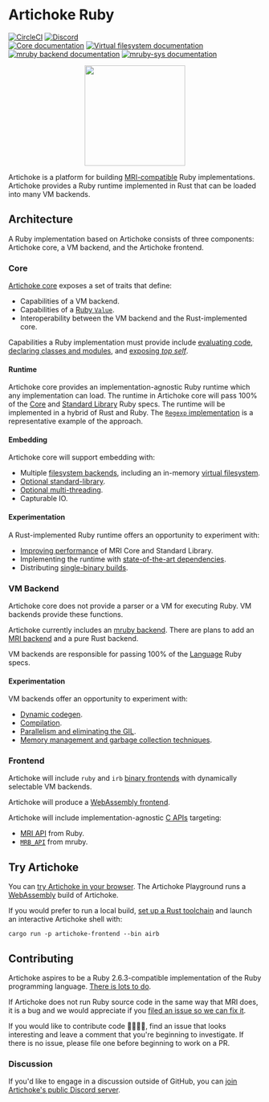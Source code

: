 # Artichoke Ruby

[![CircleCI](https://circleci.com/gh/artichoke/artichoke.svg?style=svg)](https://circleci.com/gh/artichoke/artichoke)
[![Discord](https://img.shields.io/discord/607683947496734760)](https://discord.gg/QCe2tp2)
<br>
[![Core documentation](https://img.shields.io/badge/docs-artichoke--core-blue.svg)](https://artichoke.github.io/artichoke/artichoke_core/)
[![Virtual filesystem documentation](https://img.shields.io/badge/docs-artichoke--vfs-blue.svg)](https://artichoke.github.io/artichoke/artichoke_vfs/)
[![mruby backend documentation](https://img.shields.io/badge/docs-artichoke--backend-blue.svg)](https://artichoke.github.io/artichoke/artichoke_backend/)
[![mruby-sys documentation](https://img.shields.io/badge/docs-mruby--sys-blue.svg)](https://artichoke.github.io/artichoke/mruby_sys/)

<p align="center">
  <img width="200" height="200" src="https://artichoke.github.io/artichoke/logo.svg">
</p>

Artichoke is a platform for building
[MRI-compatible](https://github.com/ruby/spec) Ruby implementations. Artichoke
provides a Ruby runtime implemented in Rust that can be loaded into many VM
backends.

## Architecture

A Ruby implementation based on Artichoke consists of three components: Artichoke
core, a VM backend, and the Artichoke frontend.

### Core

[Artichoke core](https://artichoke.github.io/artichoke/artichoke_core/) exposes
a set of traits that define:

- Capabilities of a VM backend.
- Capabilities of a
  [Ruby `Value`](https://artichoke.github.io/artichoke/artichoke_core/value/trait.Value.html).
- Interoperability between the VM backend and the Rust-implemented core.

Capabilities a Ruby implementation must provide include
[evaluating code](https://artichoke.github.io/artichoke/artichoke_core/eval/trait.Eval.html),
[declaring classes and modules](https://artichoke.github.io/artichoke/artichoke_core/def/trait.DeclareClassLike.html),
and
[exposing _top self_](https://artichoke.github.io/artichoke/artichoke_core/top_self/trait.TopSelf.html).

#### Runtime

Artichoke core provides an implementation-agnostic Ruby runtime which any
implementation can load. The runtime in Artichoke core will pass 100% of the
[Core](https://github.com/artichoke/artichoke/labels/A-ruby-core) and
[Standard Library](https://github.com/artichoke/artichoke/labels/A-ruby-stdlib)
Ruby specs. The runtime will be implemented in a hybrid of Rust and Ruby. The
[`Regexp` implementation](/artichoke-backend/src/extn/core/regexp) is a
representative example of the approach.

#### Embedding

Artichoke core will support embedding with:

- Multiple
  [filesystem backends](https://github.com/artichoke/artichoke/labels/A-filesystem),
  including an in-memory
  [virtual filesystem](https://artichoke.github.io/artichoke/artichoke_vfs/).
- [Optional standard-library](https://github.com/artichoke/artichoke/labels/A-optional-stdlib).
- [Optional multi-threading](https://github.com/artichoke/artichoke/labels/A-parallelism).
- Capturable IO.

#### Experimentation

A Rust-implemented Ruby runtime offers an opportunity to experiment with:

- [Improving performance](https://github.com/artichoke/artichoke/labels/A-performance)
  of MRI Core and Standard Library.
- Implementing the runtime with
  [state-of-the-art dependencies](https://github.com/artichoke/artichoke/labels/A-deps).
- Distributing
  [single-binary builds](https://github.com/artichoke/artichoke/labels/A-single-binary).

### VM Backend

Artichoke core does not provide a parser or a VM for executing Ruby. VM backends
provide these functions.

Artichoke currently includes an
[mruby backend](https://github.com/artichoke/artichoke/labels/B-mruby). There
are plans to add an
[MRI backend](https://github.com/artichoke/artichoke/labels/B-MRI) and a pure
Rust backend.

VM backends are responsible for passing 100% of the
[Language](https://github.com/artichoke/artichoke/labels/A-ruby-language) Ruby
specs.

#### Experimentation

VM backends offer an opportunity to experiment with:

- [Dynamic codegen](https://github.com/artichoke/artichoke/labels/A-codegen).
- [Compilation](https://github.com/artichoke/artichoke/labels/A-compiler).
- [Parallelism and eliminating the GIL](https://github.com/artichoke/artichoke/labels/A-parallelism).
- [Memory management and garbage collection techniques](https://github.com/artichoke/artichoke/labels/A-memory-management).

### Frontend

Artichoke will include `ruby` and `irb`
[binary frontends](https://github.com/artichoke/artichoke/labels/A-frontend)
with dynamically selectable VM backends.

Artichoke will produce a
[WebAssembly frontend](https://github.com/artichoke/artichoke/labels/A-cross-build).

Artichoke will include implementation-agnostic
[C APIs](https://github.com/artichoke/artichoke/labels/A-C-API) targeting:

- [MRI API](https://github.com/artichoke/artichoke/labels/CAPI-MRI) from Ruby.
- [`MRB_API`](https://github.com/artichoke/artichoke/labels/CAPI-mruby) from
  mruby.

## Try Artichoke

You can [try Artichoke in your browser](https://artichoke.run). The Artichoke
Playground runs a [WebAssembly](https://webassembly.org/) build of Artichoke.

If you would prefer to run a local build,
[set up a Rust toolchain](/CONTRIBUTING.md#rust-toolchain) and launch an
interactive Artichoke shell with:

```shell
cargo run -p artichoke-frontend --bin airb
```

## Contributing

Artichoke aspires to be a Ruby 2.6.3-compatible implementation of the Ruby
programming language.
[There is lots to do](https://github.com/artichoke/artichoke/issues).

If Artichoke does not run Ruby source code in the same way that MRI does, it is
a bug and we would appreciate if you
[filed an issue so we can fix it](https://github.com/artichoke/artichoke/issues/new).

If you would like to contribute code 👩‍💻👨‍💻, find an issue that looks interesting
and leave a comment that you're beginning to investigate. If there is no issue,
please file one before beginning to work on a PR.

### Discussion

If you'd like to engage in a discussion outside of GitHub, you can
[join Artichoke's public Discord server](https://discord.gg/QCe2tp2).
